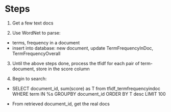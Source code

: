 # Steps

1) Get a few text docs

2) Use WordNet to parse:
- terms, frequency in a document
- insert into database: new document, update TermFrequencyInDoc, TermFrequencyOverall

3) Until the above steps done, process the tfidf for each pair of term-document, store in the score column

4) Begin to search:
- SELECT document_id, sum(score) as T from tfidf_termfrequencyindoc
  WHERE term IN %s
  GROUPBY document_id
  ORDER BY T desc
  LIMIT 100
  
- From retrieved document_id, get the real docs
